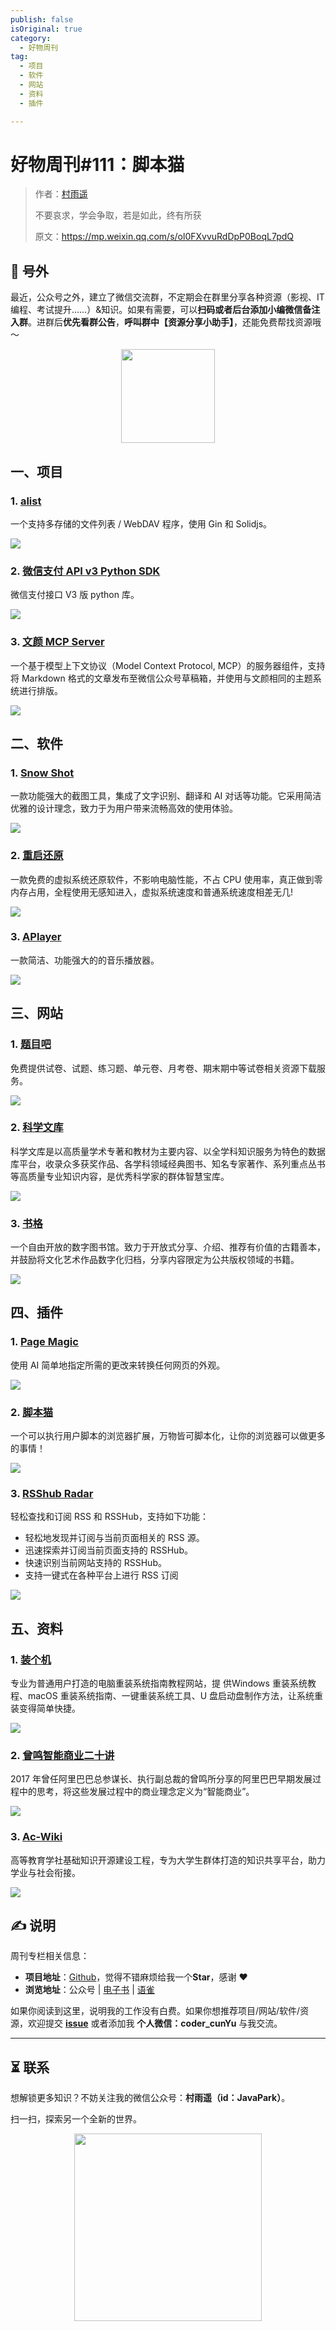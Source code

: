 ```yaml
---
publish: false
isOriginal: true
category:
  - 好物周刊
tag:
  - 项目
  - 软件
  - 网站
  - 资料
  - 插件

---
```


# 好物周刊#111：脚本猫

> 作者：[村雨遥](https://github.com/cunyu1943)
> 
> 不要哀求，学会争取，若是如此，终有所获
> 
> 原文：https://mp.weixin.qq.com/s/ol0FXvvuRdDpP0BoqL7pdQ

## 🎈 号外 

最近，公众号之外，建立了微信交流群，不定期会在群里分享各种资源（影视、IT 编程、考试提升……）&知识。如果有需要，可以**扫码或者后台添加小编微信备注入群**。进群后**优先看群公告**，**呼叫群中【资源分享小助手】**，还能免费帮找资源哦～

<center>
<img src="/contact/wxgroup.jpg" width="150"> 
</center>

## 一、项目

### 1. [alist](https://github.com/AlistGo/alist)

一个支持多存储的文件列表 / WebDAV 程序，使用 Gin 和 Solidjs。

![](https://cdn.jsdelivr.net/gh/cunyu1943/weekly@main/docs/src/2025/assets/0614-0620/1750118524834-cd029be2-be96-4349-9c93-2dc7d001b95e.webp)

### 2. [微信支付 API v3 Python SDK](https://github.com/minibear2021/wechatpayv3)

微信支付接口 V3 版 python 库。

![](https://cdn.jsdelivr.net/gh/cunyu1943/weekly@main/docs/src/2025/assets/0614-0620/1750118665505-1c73b4cb-0c0b-4cd9-b392-2223d19ac70f.webp)

### 3. [文颜 MCP Server](https://github.com/caol64/wenyan-mcp)

一个基于模型上下文协议（Model Context Protocol, MCP）的服务器组件，支持将 Markdown 格式的文章发布至微信公众号草稿箱，并使用与文颜相同的主题系统进行排版。

![](https://cdn.jsdelivr.net/gh/cunyu1943/weekly@main/docs/src/2025/assets/0614-0620/1750118851331-f08cc812-988b-4219-ba7b-ae5066bdd8b1.webp)

## 二、软件

### 1. [Snow Shot](https://github.com/mg-chao/snow-shot)

一款功能强大的截图工具，集成了文字识别、翻译和 AI 对话等功能。它采用简洁优雅的设计理念，致力于为用户带来流畅高效的使用体验。

![](https://cdn.jsdelivr.net/gh/cunyu1943/weekly@main/docs/src/2025/assets/0614-0620/1749206475089-89e55da5-d0f0-4665-9c91-1038f37dc653.webp)

### 2. [重启还原](https://www.huanyuan.cn)

一款免费的虚拟系统还原软件，不影响电脑性能，不占 CPU 使用率，真正做到零内存占用，全程使用无感知进入，虚拟系统速度和普通系统速度相差无几!

![](https://cdn.jsdelivr.net/gh/cunyu1943/weekly@main/docs/src/2025/assets/0614-0620/1749206765707-0c67358a-53c5-464b-b82f-e4856fe71d29.webp)

### 3. [APlayer](https://github.com/rRemix/APlayer)

一款简洁、功能强大的的音乐播放器。

![](https://cdn.jsdelivr.net/gh/cunyu1943/weekly@main/docs/src/2025/assets/0614-0620/1749206882141-b6567b3a-c08b-468a-b517-8ba73e03e3a2.webp)

## 三、网站

### 1. [题目吧](https://www.timu88.com)

免费提供试卷、试题、练习题、单元卷、月考卷、期末期中等试卷相关资源下载服务。

![](https://cdn.jsdelivr.net/gh/cunyu1943/weekly@main/docs/src/2025/assets/0614-0620/1750204335502-baba3c9f-6041-45ad-b81b-d5ee444c37ee.webp)

### 2. [科学文库](https://book.sciencereading.cn)

科学文库是以高质量学术专著和教材为主要内容、以全学科知识服务为特色的数据库平台，收录众多获奖作品、各学科领域经典图书、知名专家著作、系列重点丛书等高质量专业知识内容，是优秀科学家的群体智慧宝库。

![](https://cdn.jsdelivr.net/gh/cunyu1943/weekly@main/docs/src/2025/assets/0614-0620/1750204447081-ec4c9092-e48c-427a-bf8e-516e057cbaab.webp)

### 3. [书格](https://www.shuge.org)

一个自由开放的数字图书馆。致力于开放式分享、介绍、推荐有价值的古籍善本，并鼓励将文化艺术作品数字化归档，分享内容限定为公共版权领域的书籍。

![](https://cdn.jsdelivr.net/gh/cunyu1943/weekly@main/docs/src/2025/assets/0614-0620/1750204594426-4137a363-03ec-4a54-a3d6-195a246493ff.webp)

## 四、插件

### 1. [Page Magic](https://chromewebstore.google.com/detail/page-magic/cjcophpmhmboigjcoobdnmeoadfiibjk)

使用 AI 简单地指定所需的更改来转换任何网页的外观。

![](https://cdn.jsdelivr.net/gh/cunyu1943/weekly@main/docs/src/2025/assets/0614-0620/1750118944035-596c19e6-6a8a-4ef5-9be5-490081aceb39.webp)

### 2. [脚本猫](https://chromewebstore.google.com/detail/ndcooeababalnlpkfedmmbbbgkljhpjf?utm_source=item-share-cb)

一个可以执行用户脚本的浏览器扩展，万物皆可脚本化，让你的浏览器可以做更多的事情！

![](https://cdn.jsdelivr.net/gh/cunyu1943/weekly@main/docs/src/2025/assets/0614-0620/1750205547993-32691e2f-2c43-40a5-8544-6fe6d2645dd7.webp)

### 3. [RSShub Radar](https://chromewebstore.google.com/detail/rsshub-radar/kefjpfngnndepjbopdmoebkipbgkggaa)

轻松查找和订阅 RSS 和 RSSHub，支持如下功能：

-   轻松地发现并订阅与当前页面相关的 RSS 源。
-   迅速探索并订阅当前页面支持的 RSSHub。
-   快速识别当前网站支持的 RSSHub。
-   支持一键式在各种平台上进行 RSS 订阅

![](https://cdn.jsdelivr.net/gh/cunyu1943/weekly@main/docs/src/2025/assets/0614-0620/1750205622823-aa909ec9-f8c1-412c-8207-361f34b04df2.webp)

## 五、资料

### 1. [装个机](https://zhuangit.ababtools.com)

专业为普通用户打造的电脑重装系统指南教程网站，提 供Windows 重装系统教程、macOS 重装系统指南、一键重装系统工具、U 盘启动盘制作方法，让系统重装变得简单快捷。

![](https://cdn.jsdelivr.net/gh/cunyu1943/weekly@main/docs/src/2025/assets/0614-0620/1749600078478-12bf4424-cd64-4081-91fb-001dc677782d.webp)

### 2. [曾鸣智能商业二十讲](https://eiod72qfhj.feishu.cn/wiki/Ayc2wATVuiQYipkOfEXcgCepnZf)

2017 年曾任阿里巴巴总参谋长、执行副总裁的曾鸣所分享的阿里巴巴早期发展过程中的思考，将这些发展过程中的商业理念定义为“智能商业”。

![](https://cdn.jsdelivr.net/gh/cunyu1943/weekly@main/docs/src/2025/assets/0614-0620/1750117951838-38af9d9b-2a07-4c47-96eb-44210109321a.webp)

### 3. [Ac-Wiki](https://github.com/Ac-Wiki/Ac-Wiki)

高等教育学社基础知识开源建设工程，专为大学生群体打造的知识共享平台，助力学业与社会衔接。

![](https://cdn.jsdelivr.net/gh/cunyu1943/weekly@main/docs/src/2025/assets/0614-0620/1750203875287-cbd14ab3-a8ff-47ba-9a24-0beeb6936913.webp)

## 

## ✍️ 说明

周刊专栏相关信息：

- **项目地址**：[Github](https://github.com/cunyu1943/weekly)，觉得不错麻烦给我一个**Star**，感谢 ❤️
- **浏览地址**：公众号 | [电子书](https://cunyu1943.github.io/weekly) | [语雀](https://yuque.com/cunyu1943/weekly)

如果你阅读到这里，说明我的工作没有白费。如果你想推荐项目/网站/软件/资源，欢迎提交 **[issue](https://github.com/cunyu1943/weekly/issues)** 或者添加我 **个人微信：coder_cunYu** 与我交流。

---

## ⏳ 联系

想解锁更多知识？不妨关注我的微信公众号：**村雨遥（id：JavaPark）**。

扫一扫，探索另一个全新的世界。

<center>
<img src="/contact/contact.png" width="300">
</center>


